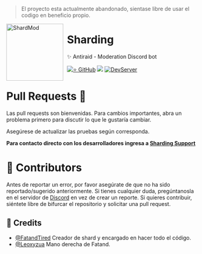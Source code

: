 >El proyecto esta actualmente abandonado, sientase libre de usar el codigo en beneficio propio.

<img width="150" height="150" align="left" style="float: left; margin: 0 10px 0 0;" alt="ShardMod" src="https://media.discordapp.net/attachments/954509196034973767/1395199313277223087/2c876961e597fae696f867707cacefdc.png?ex=6879941d&is=6878429d&hm=c6165de83742f7bd972f12a245bc0774ad136520f07e63841fcc24442cce451e&=&format=webp&quality=lossless&width=930&height=930">

# Sharding
✨ Antiraid - Moderation Discord bot

[![⭐ GitHub](https://img.shields.io/github/stars/Shard-Bot/shardmod.svg?style=social&label=Stars&style=flat)](https://github.com/Shard-Bot/shardmod/stargazers)
[![](https://img.shields.io/badge/detritus-0.17.0.beta.0-blue.svg?logo=npm)](https://github.com/detritusjs/client)
[![DevServer](https://discordapp.com/api/guilds/846937568753745921/widget.png?style=shield)](https://discord.gg/pNJdcqQZRF)

# Pull Requests 📣
Las pull requests son bienvenidas. Para cambios importantes, abra un problema primero para discutir lo que le gustaría cambiar.

Asegúrese de actualizar las pruebas según corresponda.

**Para contacto directo con los desarrolladores ingresa a [Sharding Support](https://discord.gg/sharding)**

# 📌 Contributors
Antes de reportar un error, por favor asegúrate de que no ha sido reportado/sugerido anteriormente.
Si tienes cualquier duda, pregúntanosla en el servidor de [Discord](https://discord.gg/sharding) en vez de crear un reporte. Si quieres contribuir, siéntete libre de bifurcar el repositorio y solicitar una pull request.

## 👋 Credits

* [@FatandTired](https://github.com/FatandTired) Creador de shard y encargado en hacer todo el código.
* [@Leoxyzua](https://github.com/Leoxyzua) Mano derecha de Fatand.


